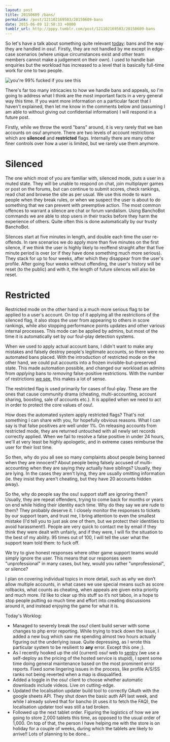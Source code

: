 ```yaml
---
layout: post
title: 20150609 /bans/
permalink: /post/121102169503/20150609-bans
date: 2015-06-09 12:50:33 +0000
tumblr_url: http://pppy.tumblr.com/post/121102169503/20150609-bans
---
```

So let's have a talk about something quite relevant [today](https://www.youtube.com/watch/?v=DGBz24j_VOw): bans and the way they are handled in osu!. Firstly, they are not handled by me except in edge-case scenarios (where unique circumstances exist and other team members cannot make a judgement on their own). I used to handle ban enquiries but the workload has increased to a level that is basically full-time work for one to two people.

![you're 99% fucked if you see this](http://puu.sh/iid3V/04787e20dc.png)

There's far too many intricacies to how we handle bans and appeals, so I'm going to address what I think are the most important facts in a very general way this time. If you want more information on a particular facet that I haven't explained, then let me know in the comments below and (assuming I am able to without giving out confidential information) I will respond in a future post.

Firstly, while we throw the word "bans" around, it is very rarely that we ban accounts on osu! anymore. There are two levels of account restrictions which are **silenced** and **restricted** flags. Internally there are many other finer controls over how a user is limited, but we rarely use them anymore.

# Silenced

The one which most of you are familiar with, silenced mode, puts a user in a muted state. They will be unable to respond on chat, join multiplayer games or post on the forums, but can continue to submit scores, check rankings, read chat and browse the site as per usual. We use this mode to warn people when they break rules, or when we suspect the user is about to do something that we can prevent with preemptive action. The most common offences to warrant a silence are chat or forum vandalism. Using BanchoBot commands we are able to stop users in their tracks before they harm the experience of others. Quite often this is done automatically by our trusty BanchoBot.

Silences start at five minutes in length, and double each time the user re-offends. In rare scenarios we do apply more than five minutes on the first silence, if we think the user is highly likely to reoffend straight after that five minute period is over (or if they have done something much more serious). They stack for up to four weeks, after which they disappear from the user's profile. After going four weeks without offending, the user's history will be reset (to the public) and with it, the length of future silences will also be reset.

# Restricted

Restricted mode on the other hand is a much more serious flag to be applied to a user's account. On top of it applying all the restrictions of the silenced flag, it also stops the user from appearing to others in score rankings, while also stopping performance points updates and other various internal processes. This mode can be applied by admins, but most of the time it is automatically set by our foul-play detection systems.

When we used to apply actual account bans, I didn't want to make any mistakes and falsely destroy people's legitimate accounts, so there were no automated bans placed. With the introduction of restricted mode on the other hand, we could put accounts into a frozen invisible-but-preserved state. This made automation possible, and changed our workload as admins from *applying* bans to *removing* false-positive restrictions. With the number of restrictions [we see](http://osu.ppy.sh/p/bans), this makes a lot of sense.

The restricted flag is used primarily for cases of foul-play. These are the ones that cause community drama (cheating, multi-accounting, account sharing, boosting, sale of accounts etc.). It is applied when we need to act in order to protect the core values of osu!.

How does the automated system apply restricted flags? That's not something I can share with you, for hopefully obvious reasons. What I can say is that false positives are well under 1%. On releasing accounts from restricted mode, they are returned untouched with all newly set records correctly applied. When we fail to resolve a false positive in under 24 hours, we'll at very least be highly apologetic, and in extreme cases reimburse the user for their lost time.

So then, why do you all see so many complaints about people being banned when they are innocent? About people being falsely accused of multi-accounting when they are saying they actually have siblings? Usually, they are lying. In the cases they aren't lying, they are usually omitting information (ie. they insist they aren't cheating, but they have 20 accounts hidden away).

So the, why do people say the osu! support staff are ignoring them? Usually, they are repeat offenders, trying to come back for months or years on end while hiding their identity each time. Why do they say we are rude to them? They probably deserve it. I closely monitor the responses to tickets by our support team, and trust me, I bring attention to even the smallest mistake (I'd tell you to just ask one of them, but we protect their identities to avoid harassment!). People are very quick to contact me by email if they think they were dealt with unfairly, and if they were, I will fix the situation to the best of my ability. 95 times out of 100, I will tell the user what the support team told them: to fuck off.

We try to give honest responses where other game support teams would simply ignore the user. This means that our responses seem "unprofessional" in many cases, but hey, would you rather "unprofessional", or silence?

I plan on covering individual topics in more detail, such as *why* we don’t allow multiple accounts, in what cases we use special means such as score rollbacks, what counts as cheating, when appeals are given extra priority and much more. I’d like to clear up this stuff so it’s not taboo, in a hope to stop people putting so much time and effort into creating discussions around it, and instead enjoying the game for what it is.

Today's Worklog:

 - Managed to severely break the osu! client build server with some changes to php error reporting. While trying to track down the issue, I added a new bug which saw me spending almost two hours actually figuring out the underlying issue. Quite depressing, as I wrote this particular system to be resilient to **any** error. Except this one ;).
 - As I recently hooked up the old (current) osu! web to [sentry](https://getsentry.com/welcome/) (we use a self-deploy as the pricing of the hosted service is stupid), I spent some time doing general maintenance based on the most prominent error reports. Fixed some lingering issues in the process, like profile A/S/SS ranks not being reverted when a map is disqualified.
 - Added a toggle in the osu! client to choose whether automatic downloads include videos. Live on cutting-edge.
 - Updated the localisation updater build tool to correctly OAuth with the google sheets API. They shut down the basic auth API last week, and while I already solved that for bancho (it uses it to fetch the FAQ), the localisation updater tool was still a tad broken.
 - Followed up the next tablet order. Figuring the logistics of how we are going to store 2,000 tablets this time, as opposed to the usual order of 1,000. On top of that, the person I have helping me with the store is on holiday for a couple of weeks, during which the tablets are likely to arrive!! Lots of planning to be done...